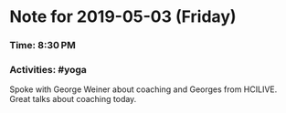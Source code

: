# Note for 2019-05-03 (Friday)
### Time: 8:30 PM
### Activities: #yoga

Spoke with George Weiner about coaching and Georges from HCILIVE. Great talks about coaching today.
